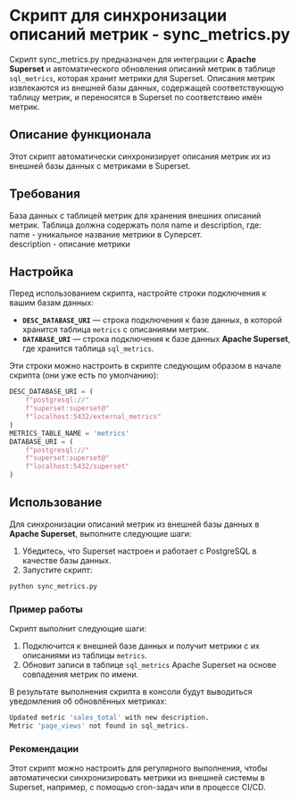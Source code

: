 

# Скрипт для синхронизации описаний метрик - sync_metrics.py

Скрипт sync_metrics.py предназначен для интеграции с **Apache Superset** и автоматического обновления описаний метрик в таблице `sql_metrics`, которая хранит метрики для Superset. Описания метрик извлекаются из внешней базы данных, содержащей соответствующую таблицу метрик, и переносятся в Superset по соответствию имён метрик.

## Описание функционала
 Этот скрипт автоматически синхронизирует описания метрик их из внешней базы данных с метриками в Superset.

## Требования
  База данных с таблицей метрик для хранения внешних описаний метрик. Таблица должна содержать поля name и description, где:<br/>
  name - уникальное название метрики в Суперсет. <br/>
  description - описание метрики

## Настройка

Перед использованием скрипта, настройте строки подключения к вашим базам данных:

- **`DESC_DATABASE_URI`** — строка подключения к базе данных, в которой хранится таблица `metrics` с описаниями метрик.
- **`DATABASE_URI`** — строка подключения к базе данных **Apache Superset**, где хранится таблица `sql_metrics`.

Эти строки можно настроить в скрипте следующим образом в начале скрипта (они уже есть по умолчанию):

```python
DESC_DATABASE_URI = (
    f"postgresql://"
    f"superset:superset@"
    f"localhost:5432/external_metrics"
)
METRICS_TABLE_NAME = 'metrics'
DATABASE_URI = (
    f"postgresql://"
    f"superset:superset@"
    f"localhost:5432/superset"
)
```

## Использование

Для синхронизации описаний метрик из внешней базы данных в **Apache Superset**, выполните следующие шаги:

1. Убедитесь, что Superset настроен и работает с PostgreSQL в качестве базы данных.
2. Запустите скрипт:
```bash
python sync_metrics.py
```

### Пример работы

Скрипт выполнит следующие шаги:
1. Подключится к внешней базе данных и получит метрики с их описаниями из таблицы `metrics`.
2. Обновит записи в таблице `sql_metrics` Apache Superset на основе совпадения метрик по имени.

В результате выполнения скрипта в консоли будут выводиться уведомления об обновлённых метриках:
```bash
Updated metric 'sales_total' with new description.
Metric 'page_views' not found in sql_metrics.
```

### Рекомендации

Этот скрипт можно настроить для регулярного выполнения, чтобы автоматически синхронизировать метрики из внешней системы в Superset, например, с помощью cron-задач или в процессе CI/CD.

